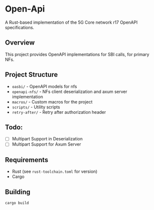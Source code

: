 # Open-Api
A Rust-based implementation of the 5G Core network r17 OpenAPI specifications.

## Overview
This project provides OpenAPI implementations for SBI calls, for primary NFs.

## Project Structure
- `oasbi/` - OpenAPI models for nfs
- `openapi-nfs/` - NFs client deserialization and axum server implementation
- `macros/` - Custom macros for the project
- `scripts/` - Utility scripts
- `retry-after/` - Retry after authorization header

## Todo:
- [ ] Multipart Support in Deserialization
- [ ] Multipart Support for Axum Server

## Requirements
- Rust (see `rust-toolchain.toml` for version)
- Cargo

## Building
```bash
cargo build
```